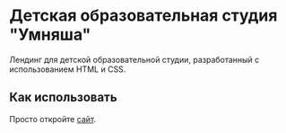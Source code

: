 # Детская образовательная студия "Умняша"

Лендинг для детской образовательной студии, разработанный с использованием HTML и CSS.

## Как использовать
Просто откройте [сайт](https://eugen-python.github.io/web_school/).
